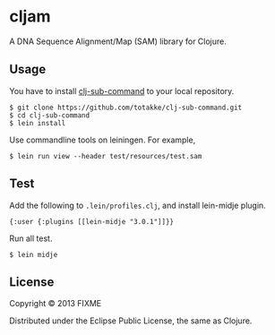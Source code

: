 # cljam

A DNA Sequence Alignment/Map (SAM) library for Clojure.

## Usage

You have to install [clj-sub-command][clj-sub-command] to your local repository.

    $ git clone https://github.com/totakke/clj-sub-command.git
    $ cd clj-sub-command
    $ lein install

Use commandline tools on leiningen. For example,

    $ lein run view --header test/resources/test.sam

## Test

Add the following to `.lein/profiles.clj`, and install lein-midje plugin.

    {:user {:plugins [[lein-midje "3.0.1"]]}}

Run all test.

    $ lein midje

## License

Copyright © 2013 FIXME

Distributed under the Eclipse Public License, the same as Clojure.

[clj-sub-command]: https://github.com/totakke/clj-sub-command
